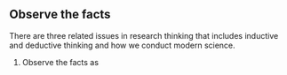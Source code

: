 ## Observe the facts
There are three related issues in research thinking that includes inductive and deductive thinking and how we conduct modern science. 

1. Observe the facts as 